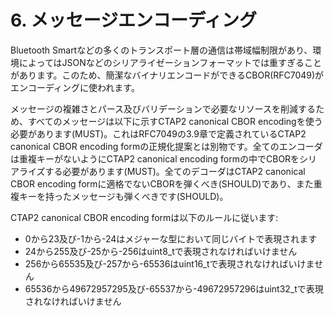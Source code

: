 # 6. メッセージエンコーディング
Bluetooth Smartなどの多くのトランスポート層の通信は帯域幅制限があり、環境によってはJSONなどのシリアライゼーションフォーマットでは重すぎることがあります。このため、簡潔なバイナリエンコードができるCBOR(RFC7049)がエンコーディングに使われます。

メッセージの複雑さとパース及びバリデーションで必要なリソースを削減するため、すべてのメッセージは以下に示すCTAP2 canonical CBOR encodingを使う必要があります(MUST)。これはRFC7049の3.9章で定義されているCTAP2 canonical CBOR encoding formの正規化提案とは別物です。全てのエンコーダは重複キーがないようにCTAP2 canonical encoding formの中でCBORをシリアライズする必要があります(MUST)。全てのデコーダはCTAP2 canonical CBOR encoding formに適格でないCBORを弾くべき(SHOULD)であり、また重複キーを持ったメッセージも弾くべきです(SHOULD)。

CTAP2 canonical CBOR encoding formは以下のルールに従います:
* 0から23及び-1から-24はメジャーな型において同じバイトで表現されます
* 24から255及び-25から-256はuint8_tで表現されなければいけません
* 256から65535及び-257から-65536はuint16_tで表現されなければいけません
* 65536から49672957295及び-65537から-49672957296はuint32_tで表現されなければいけません
